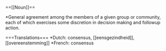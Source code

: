 ==[[Noun]]==

*General agreement among the members of a given group or community, each of which exercises some discretion in decision making and followup action.

===Translations===
*Dutch: consensus, [[eensgezindheid]], [[overeenstemming]]
*French: consensus